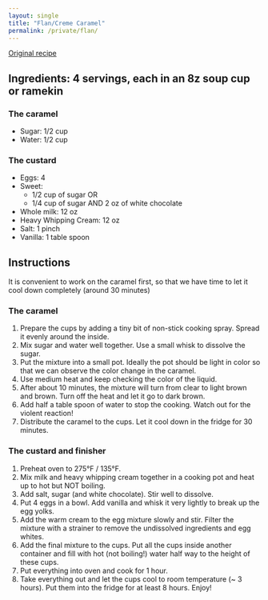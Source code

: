 ```yaml
---
layout: single
title: "Flan/Creme Caramel"
permalink: /private/flan/
---
```

[Original recipe](https://chefjeanpierre.com/recipes/dessert/creme-caramel/)
## Ingredients: 4 servings, each in an 8z soup cup or ramekin
### The caramel
- Sugar: 1/2 cup
- Water: 1/2 cup

### The custard
- Eggs: 4
- Sweet: 
    + 1/2 cup of sugar OR
    + 1/4 cup of sugar AND 2 oz of white chocolate
- Whole milk: 12 oz
- Heavy Whipping Cream: 12 oz
- Salt: 1 pinch
- Vanilla: 1 table spoon

## Instructions
It is convenient to work on the caramel first, so that we have time to let it cool down completely (around 30 minutes)
### The caramel
1. Prepare the cups by adding a tiny bit of non-stick cooking spray. Spread it evenly around the inside.
2. Mix sugar and water well together. Use a small whisk to dissolve the sugar. 
3. Put the mixture into a small pot. Ideally the pot should be light in color so that we can observe the color change in the caramel.
4. Use medium heat and keep checking the color of the liquid.
5. After about 10 minutes, the mixture will turn from clear to light brown and brown. Turn off the heat and let it go to dark brown.
6. Add half a table spoon of water to stop the cooking. Watch out for the violent reaction!
7. Distribute the caramel to the cups. Let it cool down in the fridge for 30 minutes.

### The custard and finisher
1. Preheat oven to 275°F / 135°F.
2. Mix milk and heavy whipping cream together in a cooking pot and heat up to hot but NOT boiling.
3. Add salt, sugar (and white chocolate). Stir well to dissolve.
4. Put 4 eggs in a bowl. Add vanilla and whisk it very lightly to break up the egg yolks.
5. Add the warm cream to the egg mixture slowly and stir. Filter the mixture with a strainer to remove the undissolved ingredients and egg whites.
6. Add the final mixture to the cups. Put all the cups inside another container and fill with hot (not boiling!) water half way to the height of these cups.
7. Put everything into oven and cook for 1 hour.
8. Take everything out and let the cups cool to room temperature (~ 3 hours). Put them into the fridge for at least 8 hours. Enjoy!
